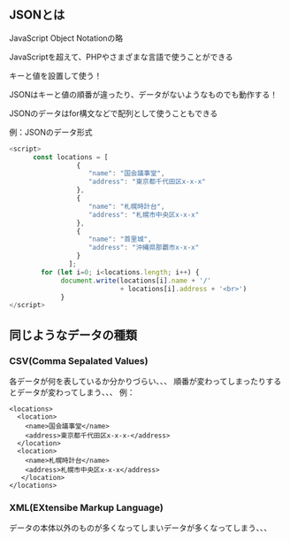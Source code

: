 ## JSONとは
JavaScript Object Notationの略

JavaScriptを超えて、PHPやさまざまな言語で使うことができる

キーと値を設置して使う！

JSONはキーと値の順番が違ったり、データがないようなものでも動作する！

JSONのデータはfor構文などで配列として使うこともできる

例：JSONのデータ形式
```JavaScript
<script>
      const locations = [
                 {
                    "name": "国会議事堂",
                    "address": "東京都千代田区x-x-x"
                 },
                 {
                    "name": "札幌時計台",
                    "address": "札幌市中央区x-x-x"
                 },
                 {
                    "name": "首里城",
                    "address": "沖縄県那覇市x-x-x"
                 }
               ];
        for (let i=0; i<locations.length; i++) {
             document.write(locations[i].name + '/'
                            + locations[i].address + '<br>')
             }
</script>
```

## 同じようなデータの種類
### CSV(Comma Sepalated Values)
各データが何を表しているか分かりづらい、、、
順番が変わってしまったりするとデータが変わってしまう、、、
例：
```
<locations>
  <location>
    <name>国会議事堂</name>
    <address>東京都千代田区x-x-x-</address>
  </location>
  <location>
    <name>札幌時計台</name>
    <address>札幌市中央区x-x-x</address>
   </location>
</locations>
```

### XML(EXtensibe Markup Language)
データの本体以外のものが多くなってしまいデータが多くなってしまう、、、
